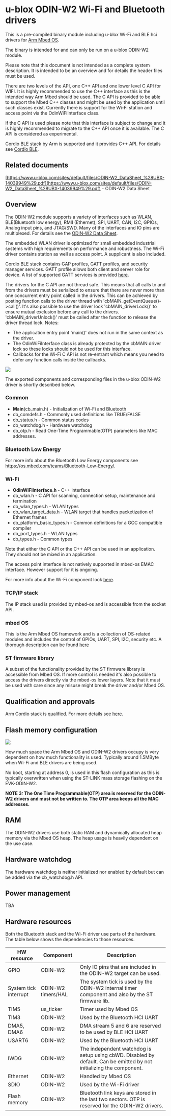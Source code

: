 # u-blox ODIN-W2 Wi-Fi and Bluetooth drivers

This is a pre-compiled binary module including u-blox Wi-Fi and BLE hci drivers for [Arm Mbed OS](https://mbed.com).

The binary is intended for and can only be run on a u-blox ODIN-W2 module.

Please note that this document is not intended as a complete system description. It is intended to be an overview and for details the header files must be used.

There are two levels of the API, one C++ API and one lower level C API for WIFI. It is highly recommended to use the C++ interface as this is the intended way Arm Mbed should be used. The C API is provided to be able to support the Mbed C++ classes and might be used by the application until such classes exist. Currently there is support for the Wi-Fi station and access point  via the OdinWiFiInterface class.

If the C API is used please note that this interface is subject to change and it is highly recommended to migrate to the C++ API once it is available. The C API is considered as experimental.

Cordio BLE stack by Arm is supported and it provides C++ API. For details see [Cordio BLE](https://os.mbed.com/docs/latest/apis/ble.html).

## Related documents
[https://www.u-blox.com/sites/default/files/ODIN-W2_DataSheet_%28UBX-14039949%29.pdf](https://www.u-blox.com/sites/default/files/ODIN-W2_DataSheet_%28UBX-14039949%29.pdf) - ODIN-W2 Data Sheet  

## Overview

The ODIN-W2 module supports a variety of interfaces such as WLAN, BLE(Bluetooth low energy), RMII (Ethernet), SPI, UART, CAN, I2C, GPIOs, Analog input pins, and JTAG/SWD. Many of the interfaces and IO pins are multiplexed. For details see the [ODIN-W2 Data Sheet](https://www.u-blox.com/sites/default/files/ODIN-W2_DataSheet_%28UBX-14039949%29.pdf).

The embedded WLAN driver is optimized for small embedded industrial systems with high requirements on performance and robustness. The Wi-Fi driver contains station as well as access point. A supplicant is also included.

Cordio BLE stack contains GAP profiles, GATT profiles, and security manager services. GATT profile allows both client and server role for device. A list of supported GATT services is provided [here](https://os.mbed.com/teams/Bluetooth-Low-Energy/wiki/BLE-services-supported-on-mbed).

The drivers for the C API are not thread safe. This means that all calls to and from the drivers must be serialized to ensure that there are never more than one concurrent entry point called in the drivers. This can be achieved by posting function calls to the driver thread with 'cbMAIN_getEventQueue()->call()'. It's also possible to use the driver lock 'cbMAIN_driverLock()' to ensure mutual exclusion before any call to the drivers. 'cbMAIN_driverUnlock()' must be called after the function to release the driver thread lock.
Notes:
- The application entry point 'main()' does not run in the same context as the driver.
- The OdinWiFiInterface class is already protected by the cbMAIN driver lock so these locks should not be used for this interface.
- Callbacks for the Wi-Fi C API is not re-entrant which means you need to defer any function calls inside the callbacks.

![](documentation/mbed_odin_w2.png)

The exported components and corresponding files in the u-blox ODIN-W2 driver is shortly described below.

### Common
- **Main**(cb\_main.h) - Initialization of Wi-Fi and Bluetooth
- cb\_comdefs.h - Commonly used definitions like TRUE/FALSE
- cb\_status.h - Common status codes
- cb\_watchdog.h - Hardware watchdog
- cb\_otp.h - Read One-Time Programmable(OTP) parameters like MAC addresses. 

### Bluetooth Low Energy
For more info about the Bluetooth Low Energy components see https://os.mbed.com/teams/Bluetooth-Low-Energy/.

### Wi-Fi
- **OdinWiFiInterface.h** - C++ interface
- cb\_wlan.h - C API for scanning, connection setup, maintenance and termination
- cb\_wlan\_types.h - WLAN types
- cb\_wlan\_target\_data.h - WLAN target that handles packetization of Ethernet frames
- cb\_platform\_basic\_types.h - Common definitions for a GCC compatible compiler
- cb\_port\_types.h - WLAN types
- cb\_types.h - Common types

Note that either the C API or the C++ API can be used in an application. They should not be mixed in an application.

The access point interface is not natively supported in mbed-os EMAC interface. However support for it is ongoing.

For more info about the Wi-Fi component look [here](documentation/readme_wifi.md).

### TCP/IP stack
The IP stack used is provided by mbed-os and is accessible from the socket API.


### mbed OS
This is the Arm Mbed OS framework and is a collection of OS-related modules and includes the control of GPIOs, UART, SPI, I2C, security etc. A thorough description can be found [here](https://os.mbed.com/docs/latest/introduction/index.html)

### ST firmware library
A subset of the functionality provided by the ST firmware library is accessible from Mbed OS. If more control is needed it's also possible to access the drivers directly via the mbed-os lower layers. Note that it must be used with care since any misuse might break the driver and/or Mbed OS.

## Qualification and approvals
Arm Cordio stack is qualified. For more details see [here](https://launchstudio.bluetooth.com/ListingDetails/126).

## Flash memory configuration

![](documentation/mbed_odin_w2_flash.png)

How much space the Arm Mbed OS and ODIN-W2 drivers occupy is very dependent on how much functionality is used. Typically around 1.5MByte when Wi-Fi and BLE drivers are being used. 

No boot, starting at address 0, is used in this flash configuration as this is typically overwritten when using the ST-LINK mass storage flashing on the EVK-ODIN-W2.

**NOTE 3: The One Time Programmable(OTP) area is reserved for the ODIN-W2 drivers and must not be written to. The OTP area keeps all the MAC addresses.**

## RAM
The ODIN-W2 drivers use both static RAM and dynamically allocated heap memory via the Mbed OS heap. The heap usage is heavily dependent on the use case.

## Hardware watchdog
The hardware watchdog is neither initialized nor enabled by default but can be added via the cb_watchdog.h API.

## Power management
TBA

## Hardware resources
Both the Bluetooth stack and the Wi-Fi driver use parts of the hardware. The table below shows the dependencies to those resources.

| HW resource           | Component          | Description                                                                                                        |
|-----------------------|--------------------|--------------------------------------------------------------------------------------------------------------------|
| GPIO                  | ODIN-W2            | Only IO pins that are included in the ODIN-W2 target can be used.                                                  |
| System tick interrupt | ODIN-W2 timers/HAL | The system tick is used by the ODIN-W2 internal timer component and also by the ST firmware lib.                   |
| TIM5                  | us_ticker          | Timer used by Mbed OS                                                                     |
| TIM3                  | ODIN-W2            | Used by the Bluetooth HCI UART                                                                                     |
| DMA5, DMA6            | ODIN-W2            | DMA stream 5 and 6 are reserved to be used by BLE HCI UART                                                              |
| USART6                | ODIN-W2            | Used by the Bluetooth HCI UART                                                                                     |
| IWDG                  | ODIN-W2            | The independent watchdog is setup using cbWD. Disabled by default. Can be emitted by not initializing the component. |
| Ethernet              | ODIN-W2            | Handled by Mbed OS                                                                                                 |
| SDIO                  | ODIN-W2            | Used by the Wi-Fi driver                                                                                           |
| Flash memory          | ODIN-W2            | Bluetooth link keys are stored in the last two sectors. OTP is reserved for the ODIN-W2 drivers.                   |
